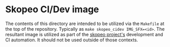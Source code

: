 # Skopeo CI/Dev image

The contents of this directory are intended to be utilized via
the `Makefile` at the top of the repository.  Typically as
`make skopeo_cidev IMG_SFX=<id>`.  The resultant image is utilized
as part of the [skopeo project's](https://github.com/containers/skopeo)
development and CI automation.  It should not be used outside
of those contexts.

